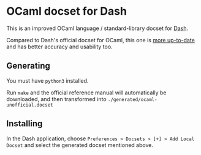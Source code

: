 # OCaml docset for Dash

This is an improved OCaml language / standard-library docset for [Dash](https://kapeli.com/dash).

Compared to Dash's official docset for OCaml, this one is [more up-to-date](https://github.com/frou/ocaml-docset/blob/master/Makefile#L1) and has better accuracy and usability too.

## Generating

You must have `python3` installed.

Run `make` and the official reference manual will automatically be downloaded, and then transformed into `./generated/ocaml-unofficial.docset`

## Installing

In the Dash application, choose `Preferences > Docsets > [+] > Add Local Docset` and select the generated docset mentioned above.
